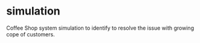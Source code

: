 # simulation
Coffee Shop system simulation to identify to resolve the issue with growing cope of customers. 
